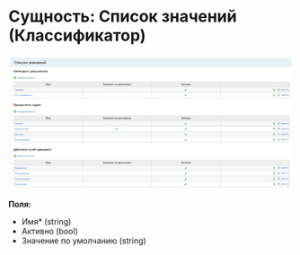 # Сущность: **Список значений** (Классификатор)

![image](files/classifiers.png)

**Поля:**

*	Имя*			(string)
*	Активно			(bool)
*	Значение по умолчанию 	(string)
